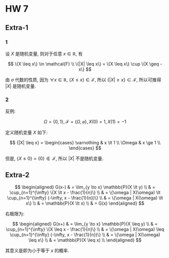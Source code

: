 # HW 7

## Extra-1

### 1

设 $X$ 是随机变量, 则对于任意 $x \in \mathbb{R}$, 有

$$
\{X \leq x\} \in \mathcal{F} \\
\{|X| \leq x\} = \{X \leq x\} \cup \{X \geq -x\}
$$

由 $\sigma$ 代数的性质, 因为 $\forall x \in \mathbb{R}$, $\{X \leq x\} \in \mathcal{F}$, 所以 $\{|X| \geq x\} \in \mathcal{F}$, 所以可推得 $|X|$ 是随机变量.

### 2

反例:

$$
\Omega = \{0, 1\}, \mathcal{F} = \{\Omega, \varnothing\}, X(0) = 1, X(1) = -1
$$

定义随机变量 $X$ 如下:

$$
{|X| \leq x} = \begin{cases}
    \varnothing &   x \lt 1 \\
    \Omega      &   x \ge 1 \\
\end{cases}
$$

但是, $\{X \leq 0\} = \{0\} \notin \mathcal{F}$, 所以 $|X|$ 不是随机变量.

## Extra-2

$$
\begin{aligned}
G(x-)
& = \lim_{y \to x} \mathbb{P}(X \lt y) \\
& = \cup_{n=1}^{\infty} \{X \lt x - \frac{1}{n}\} \\
& = \{\omega | X(\omega) \lt  \cup_{n=1}^{\infty} (-\infty, x - \frac{1}{n})\} \\
& = \{\omega | X(\omega) \lt x\} \\
& = \mathbb{P}(X \lt x) \\
& = G(x)
\end{aligned}
$$

右极限为:

$$
\begin{aligned}
G(x+)
& = \lim_{y \to x} \mathbb{P}(X \leq y) \\
& = \cup_{n=1}^{\infty} \{X \leq x - \frac{1}{n}\} \\
& = \{\omega | X(\omega) \leq  \cup_{n=1}^{\infty} (-\infty, x - \frac{1}{n})\} \\
& = \{\omega | X(\omega) \leq x\} \\
& = \mathbb{P}(X \leq x) \\
\end{aligned}
$$

其意义是即为小于等于 $x$ 的概率.
